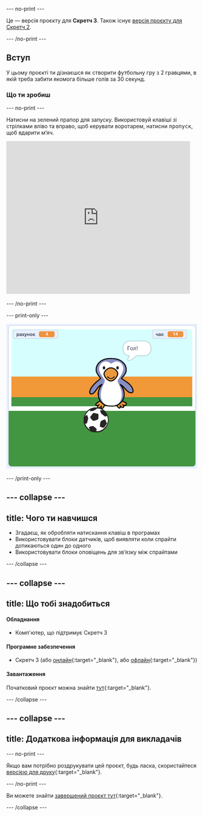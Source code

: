 --- no-print ---

Це — версія проєкту для **Скретч 3**. Також існує [версія проєкту для Скретч 2](https://projects.raspberrypi.org/uk-UA/projects/beat-the-goalie-scratch2).

--- /no-print ---

## Вступ

У цьому проєкті ти дізнаєшся як створити футбольну гру з 2 гравцями, в якій треба забити якомога більше голів за 30 секунд.

### Що ти зробиш

--- no-print ---

Натисни на зелений прапор для запуску. Використовуй клавіші зі стрілками вліво та вправо, щоб керувати воротарем, натисни <kbd>пропуск</kbd>, щоб вдарити м’яч.

<div class="scratch-preview">
  <iframe allowtransparency="true" width="485" height="402" src="https://scratch.mit.edu/projects/embed/406772266/?autostart=false" frameborder="0" scrolling="no"></iframe>
</div>

--- /no-print ---

--- print-only ---

![знімок екрана гри](images/goalie-final.png)

--- /print-only ---

--- collapse ---
---
title: Чого ти навчишся
---

- Згадаєш, як обробляти натискання клавіш в програмах
- Використовувати блоки датчиків, щоб виявляти коли спрайти дотикаються один до одного
- Використовувати блоки оповіщень для зв’язку між спрайтами

--- /collapse ---

--- collapse ---
---
title: Що тобі знадобиться
---

#### Обладнання

+ Комп'ютер, що підтримує Скретч 3

#### Програмне забезпечення

+ Скретч 3 (або [онлайн](https://rpf.io/scratchon){:target="_blank"}, або [офлайн](https://rpf.io/scratchoff){:target="_blank"})

#### Завантаження

Початковий проєкт можна знайти [тут](https://rpf.io/p/uk-UA/beat-the-goalie-go){:target="_blank"}.

--- /collapse ---

--- collapse ---
---
title: Додаткова інформація для викладачів
---

--- no-print ---

Якщо вам потрібно роздрукувати цей проєкт, будь ласка, скористайтеся [версією для друку](https://projects.raspberrypi.org/uk-UA/projects/beat-the-goalie/print){:target="_blank"}.

--- /no-print ---

Ви можете знайти [завершений проєкт тут](https://rpf.io/p/uk-UA/beat-the-goalie-get){:target="_blank"}.

--- /collapse ---
